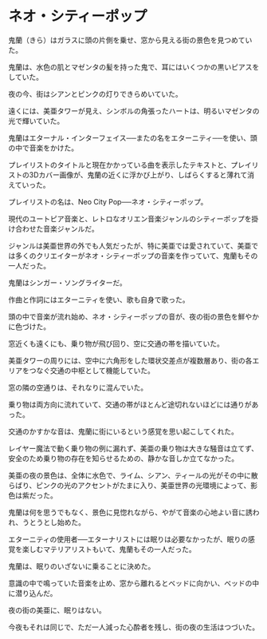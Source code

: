 # ネオ・シティーポップ

鬼蘭（きら）はガラスに頭の片側を乗せ、窓から見える街の景色を見つめていた。

鬼蘭は、水色の肌とマゼンタの髪を持った鬼で、耳にはいくつかの黒いピアスをしていた。

夜の今、街はシアンとピンクの灯りできらめいていた。

遠くには、美亜タワーが見え、シンボルの角張ったハートは、明るいマゼンタの光で輝いていた。

鬼蘭はエターナル・インターフェイス──またの名をエターニティ──を使い、頭の中で音楽をかけた。

プレイリストのタイトルと現在かかっている曲を表示したテキストと、プレイリストの3Dカバー画像が、鬼蘭の近くに浮かび上がり、しばらくすると薄れて消えていった。

プレイリストの名は、Neo City Pop──ネオ・シティーポップ。

現代のユートピア音楽と、レトロなオリエン音楽ジャンルのシティーポップを掛け合わせた音楽ジャンルだ。

ジャンルは美亜世界の外でも人気だったが、特に美亜では愛されていて、美亜では多くのクリエイターがネオ・シティーポップの音楽を作っていて、鬼蘭もその一人だった。

鬼蘭はシンガー・ソングライターだ。

作曲と作詞にはエターニティを使い、歌も自身で歌った。

頭の中で音楽が流れ始め、ネオ・シティーポップの音が、夜の街の景色を鮮やかに色づけた。

窓近くも遠くにも、乗り物が飛び回り、空に交通の帯を描いていた。

美亜タワーの周りには、空中に六角形をした環状交差点が複数層あり、街の各エリアをつなぐ交通の中枢として機能していた。

窓の隣の空通りは、それなりに混んでいた。

乗り物は両方向に流れていて、交通の帯がほとんど途切れないほどには通りがあった。

交通のかすかな音は、鬼蘭に街にいるという感覚を思い起こしてくれた。

レイヤー魔法で動く乗り物の例に漏れず、美亜の乗り物は大きな騒音は立てず、安全のため乗り物の存在を知らせるための、静かな音しか立てなかった。

美亜の夜の景色は、全体に水色で、ライム、シアン、ティールの光がその中に散らばり、ピンクの光のアクセントがたまに入り、美亜世界の光環境によって、影色は紫だった。

鬼蘭は何を思うでもなく、景色に見惚れながら、やがて音楽の心地よい音に誘われ、うとうとし始めた。

エターニティの使用者──エターナリストには眠りは必要なかったが、眠りの感覚を楽しむマテリアリストもいて、鬼蘭もその一人だった。

鬼蘭は、眠りのいざないに乗ることに決めた。

意識の中で鳴っていた音楽を止め、窓から離れるとベッドに向かい、ベッドの中に潜り込んだ。

夜の街の美亜に、眠りはない。

今夜もそれは同じで、ただ一人減った心酔者を残し、街の夜の生活はつづいた。